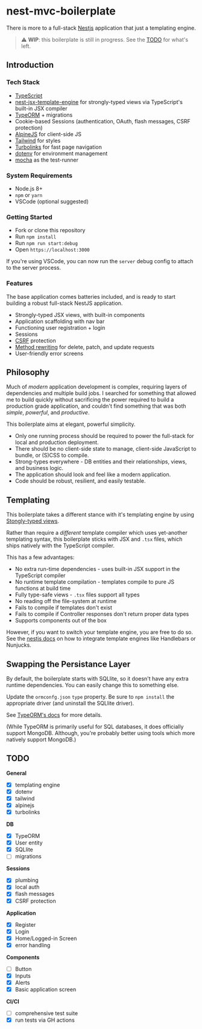 # nest-mvc-boilerplate

There is more to a full-stack [Nestjs](https://nestjs.com/) application that just a templating engine.

> :warning: **WIP**: this boilerplate is still in progress. See the [TODO](#todo) for what's left.

## Introduction

### Tech Stack

* [TypeScript](https://www.typescriptlang.org/)
* [nest-jsx-template-engine](https://www.npmjs.com/package/nest-jsx-template-engine) for strongly-typed views via TypeScript's built-in JSX compiler
* [TypeORM](https://typeorm.io/#/) + migrations 
* Cookie-based Sessions (authentication, OAuth, flash messages, CSRF protection)
* [AlpineJS](https://github.com/alpinejs/alpine) for client-side JS
* [Tailwind](https://tailwindcss.com/) for styles
* [Turbolinks](https://github.com/turbolinks/turbolinks) for fast page navigation
* [dotenv](https://www.npmjs.com/package/dotenv) for environment management
* [mocha](https://mochajs.org/) as the test-runner

### System Requirements

* Node.js 8+
* `npm` or `yarn`
* VSCode (optional suggested)

### Getting Started

* Fork or clone this repository
* Run `npm install`
* Run `npm run start:debug`
* Open `https://localhost:3000`

If you're using VSCode, you can now run the `server` debug config to attach to the server process.

### Features

The base application comes batteries included, and is ready to start building a robust full-stack NestJS application.

* Strongly-typed JSX views, with built-in components
* Application scaffolding with nav bar
* Functioning user registration + login
* Sessions 
* [CSRF](https://owasp.org/www-community/attacks/csrf) protection
* [Method rewriting](https://www.npmjs.com/package/method-override) for delete, patch, and update requests
* User-friendly error screens

## Philosophy

Much of _modern_ application development is complex, requiring layers of dependencies and multiple build jobs. I searched for something that allowed me to build quickly without sacrificing the power required to build a production grade application, and couldn't find something that was both _simple_, _powerful_, and _productive_.

This boilerplate aims at elegant, powerful simplicity.

* Only one running process should be required to power the full-stack for local and production deployment.
* There should be no client-side state to manage, client-side JavaScript to bundle, or (S)CSS to compile.
* Strong-types everywhere - DB entities and their relationships, views, and business logic.
* The application should look and feel like a modern application.
* Code should be robust, resilient, and easily testable.

## Templating

This boilerplate takes a different stance with it's templating engine by using [Stongly-typed views](https://www.npmjs.com/package/nest-jsx-template-engine).

Rather than require a _different_ template compiler which uses yet-another templating syntax, this boilerplate sticks with JSX and `.tsx` files, which ships natively with the TypeScript compiler.

This has a few advantages:

* No extra run-time dependencies - uses built-in JSX support in the TypeScript compiler
* No runtime template compilation - templates compile to pure JS functions at build time
* Fully type-safe views - `.tsx` files support all types
* No reading off the file-system at runtime
* Fails to compile if templates don't exist
* Fails to compile if Controller responses don't return proper data types
* Supports components out of the box 

However, if you want to switch your template engine, you are free to do so. See the [nestjs docs](https://docs.nestjs.com/techniques/mvc) on how to integrate template engines like Handlebars or Nunjucks.

## Swapping the Persistance Layer

By default, the boilerplate starts with SQLlite, so it doesn't have any extra runtime dependencies.  You can easily change this to something else.

Update the `ormconfg.json` `type` property. Be sure to `npm install` the appropriate driver (and uninstall the SQLlite driver). 

See [TypeORM's docs](https://typeorm.io/#/connection-options) for more details.

(While TypeORM is primarily useful for SQL databases, it does officially support MongoDB. Although, you're probably better using tools which more natively support MongoDB.)

## TODO

**General**
- [x] templating engine
- [x] dotenv
- [x] tailwind
- [x] alpinejs
- [x] turbolinks

**DB**
- [x] TypeORM
- [x] User entity
- [x] SQLlite
- [ ] migrations

**Sessions**
- [x] plumbing
- [x] local auth
- [x] flash messages
- [x] CSRF protection

**Application**
- [x] Register
- [x] Login
- [x] Home/Logged-in Screen
- [x] error handling

**Components**
- [ ] Button
- [x] Inputs
- [x] Alerts
- [x] Basic application screen

**CI/CI**
- [ ] comprehensive test suite
- [x] run tests via GH actions
